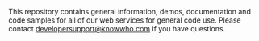 This repository contains general information, demos, documentation and code samples for all of our web services for general code use. Please contact developersupport@knowwho.com if you have questions.
